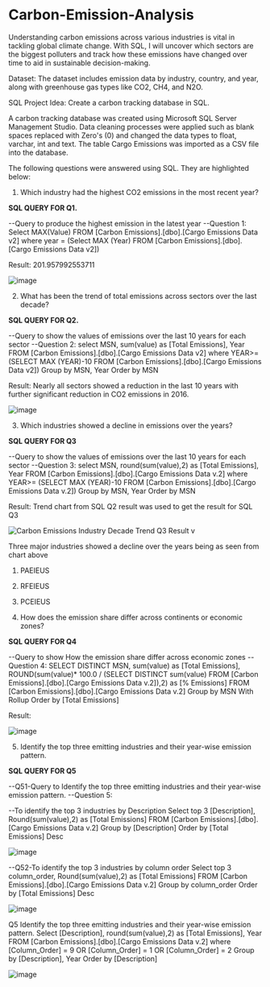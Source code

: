 # Carbon-Emission-Analysis
Understanding carbon emissions across various industries is vital in tackling global climate change. With SQL, I will uncover which sectors are the biggest polluters and track how these emissions have changed over time to aid in sustainable decision-making.

Dataset: The dataset includes emission data by industry, country, and year, along with greenhouse gas types like CO2, CH4, and N2O.

SQL Project Idea: Create a carbon tracking database in SQL.

A carbon tracking database was created using Microsoft SQL Server Management Studio. Data cleaning processes were applied such as blank spaces replaced with Zero's (0) and changed the data types to float, varchar, int and text. The table Cargo Emissions was imported as a CSV file into the database.

The following questions were answered using SQL. They are highlighted below:

1. Which industry had the highest CO2 emissions in the most recent year?


**SQL QUERY FOR Q1.**

--Query to produce the highest emission in the latest year
--Question 1:
Select MAX(Value)
 FROM [Carbon Emissions].[dbo].[Cargo Emissions Data v2]
where year = 
(Select MAX (Year)
 FROM [Carbon Emissions].[dbo].[Cargo Emissions Data v2])


Result: 201.957992553711

![image](https://github.com/user-attachments/assets/e066af91-c148-4abb-84ac-c0d0013ecafc)



2. What has been the trend of total emissions across sectors over the last decade?


**SQL QUERY FOR Q2.**

 --Query to show the values of emissions over the last 10 years for each sector
--Question 2:
select MSN, sum(value) as [Total Emissions], Year
 FROM [Carbon Emissions].[dbo].[Cargo Emissions Data v2]
where YEAR>=(SELECT MAX (YEAR)-10
 FROM [Carbon Emissions].[dbo].[Cargo Emissions Data v2])
Group by MSN, Year 
Order by MSN


Result: Nearly all sectors showed a reduction in the last 10 years with further significant reduction in CO2 emissions in 2016.



![image](https://github.com/user-attachments/assets/576ed0fb-fb80-4c18-863a-6048505a0fd8)





3. Which industries showed a decline in emissions over the years?


**SQL QUERY FOR Q3**

--Query to show the values of emissions over the last 10 years for each sector
--Question 3:
select MSN, round(sum(value),2) as [Total Emissions], Year
FROM [Carbon Emissions].[dbo].[Cargo Emissions Data v.2]
where YEAR>=
(SELECT MAX (YEAR)-10
 FROM [Carbon Emissions].[dbo].[Cargo Emissions Data v.2])
Group by MSN, Year 
Order by MSN

Result: Trend chart from SQL Q2 result was used to get the result for SQL Q3

![Carbon Emissions Industry Decade Trend Q3 Result v](https://github.com/user-attachments/assets/93f66223-03ca-4e72-a9b8-2cee97413c03)

Three major industries showed a decline over the years being as seen from chart above

1.	PAEIEUS
2.	RFEIEUS
3.	PCEIEUS


4. How does the emission share differ across continents or economic zones?


**SQL QUERY FOR Q4**

--Query to show How the emission share differ across economic zones
--Question 4:
SELECT DISTINCT MSN, 
       sum(value) as [Total Emissions], 
       ROUND(sum(value)* 100.0 / (SELECT DISTINCT sum(value) FROM [Carbon Emissions].[dbo].[Cargo Emissions Data v.2]),2) as [% Emissions]
FROM [Carbon Emissions].[dbo].[Cargo Emissions Data v.2]
Group by MSN
With Rollup
Order by [Total Emissions]


Result: 


![image](https://github.com/user-attachments/assets/d13d9e90-8776-4253-b87b-03daa06959a5)



 5. Identify the top three emitting industries and their year-wise emission pattern.


**SQL QUERY FOR Q5**

--Q51-Query to Identify the top three emitting industries and their year-wise emission pattern.
--Question 5:

--To identify the top 3 industries by Description
Select top 3 [Description],
	   Round(sum(value),2) as [Total Emissions]
FROM [Carbon Emissions].[dbo].[Cargo Emissions Data v.2]
Group by [Description]
Order by [Total Emissions] Desc


![image](https://github.com/user-attachments/assets/3e2f9529-3c06-4c22-9493-11d89b5b57ee)





--Q52-To identify the top 3 industries by column order
Select top 3 column_order,
	   Round(sum(value),2) as [Total Emissions]
FROM [Carbon Emissions].[dbo].[Cargo Emissions Data v.2]
Group by column_order
Order by [Total Emissions] Desc

 
![image](https://github.com/user-attachments/assets/a1fc97da-a2f1-463b-a98a-1482283171ed)





Q5 Identify the top three emitting industries and their year-wise emission pattern.
Select [Description],
	   round(sum(value),2) as [Total Emissions], 
       Year
FROM [Carbon Emissions].[dbo].[Cargo Emissions Data v.2]
where [Column_Order] = 9
OR
[Column_Order] = 1
OR
[Column_Order] = 2
Group by [Description], Year 
Order by [Description]



![image](https://github.com/user-attachments/assets/3a625242-a44b-469d-b361-6fc2173f0f72)

